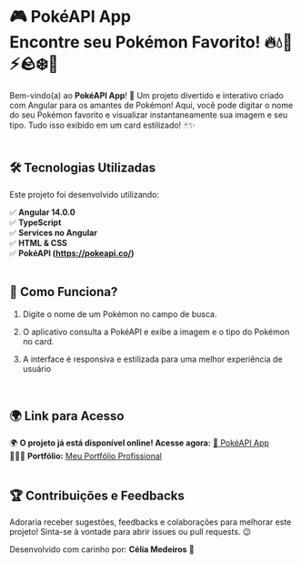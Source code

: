 # 🎮 PokéAPI App <br>Encontre seu Pokémon Favorito! 🔥💧🐉⚡🪨❄️🌱

Bem-vindo(a) ao **PokéAPI App**! 🎉 Um projeto divertido e interativo criado com Angular para os amantes de Pokémon! Aqui, você pode digitar o nome do seu Pokémon favorito e visualizar instantaneamente sua imagem e seu tipo. Tudo isso exibido em um card estilizado! 🃏✨  
<br>

## 🛠️ Tecnologias Utilizadas

Este projeto foi desenvolvido utilizando:

✅ **Angular 14.0.0**<br>
✅ **TypeScript**<br>
✅ **Services no Angular**<br>
✅ **HTML & CSS**<br>
✅ **PokéAPI (https://pokeapi.co/)**
<br><br>

## 🚀 Como Funciona?

1. Digite o nome de um Pokémon no campo de busca.

2. O aplicativo consulta a PokéAPI e exibe a imagem e o tipo do Pokémon no card.

3. A interface é responsiva e estilizada para uma melhor experiência de usuário 
<br>

## 🌍 Link para Acesso

🌍 **O projeto já está disponível online! Acesse agora:** [🔗 PokéAPI App](https://tiexperient-pokemon.netlify.app/)  
👩🏼‍💻 **Portfólio:** [Meu Portfólio Profissional](https://ti-experient.netlify.app/)  
<br>

## 🏆 Contribuições e Feedbacks

Adoraria receber sugestões, feedbacks e colaborações para melhorar este projeto! Sinta-se à vontade para abrir issues ou pull requests. 😉

Desenvolvido com carinho por: **Célia Medeiros** 💛  
